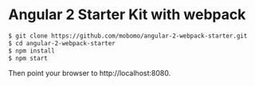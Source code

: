 # Angular 2 Starter Kit with webpack

```sh
$ git clone https://github.com/mobomo/angular-2-webpack-starter.git
$ cd angular-2-webpack-starter
$ npm install
$ npm start
```

Then point your browser to http://localhost:8080.
